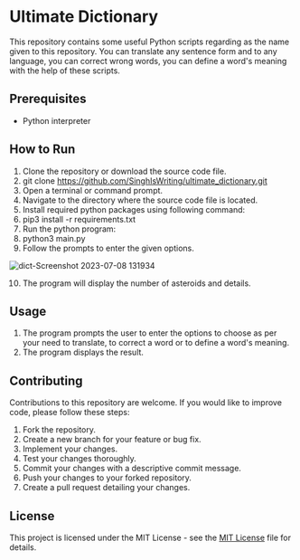 # Ultimate Dictionary
This repository contains some useful Python scripts regarding as the name given to this repository. You can translate any sentence form and to any language, you can correct wrong words, you can define a word's meaning with the help of these scripts.

## Prerequisites
* Python interpreter

## How to Run
1. Clone the repository or download the source code file.
2. git clone https://github.com/SinghIsWriting/ultimate_dictionary.git
3. Open a terminal or command prompt.
4. Navigate to the directory where the source code file is located.
5. Install required python packages using following command:
6. pip3 install -r requirements.txt
7. Run the python program:
8. python3 main.py
9. Follow the prompts to enter the given options.

![dict-Screenshot 2023-07-08 131934](https://github.com/SinghIsWriting/ultimate_dictionary/assets/122283853/c5785700-ff5d-4f1f-ae32-001383ff4145)


10. The program will display the number of asteroids and details.

## Usage
1. The program prompts the user to enter the options to choose as per your need to translate, to correct a word or to define a word's meaning.
2. The program displays the result.

## Contributing
Contributions to this repository are welcome. If you would like to improve code, please follow these steps:

1. Fork the repository.
2. Create a new branch for your feature or bug fix.
3. Implement your changes.
4. Test your changes thoroughly.
5. Commit your changes with a descriptive commit message.
6. Push your changes to your forked repository.
7. Create a pull request detailing your changes.

## License
This project is licensed under the MIT License - see the [MIT License](LICENSE) file for details.

